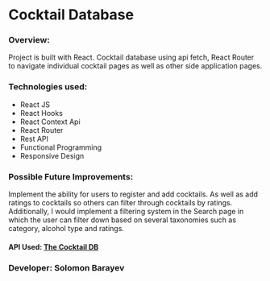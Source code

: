 # Cocktail Database

### Overview:

Project is built with React. Cocktail database using api fetch, React Router to navigate individual cocktail pages as well as other side application pages.

### Technologies used:

- React JS
- React Hooks
- React Context Api
- React Router
- Rest API
- Functional Programming
- Responsive Design

### Possible Future Improvements:

Implement the ability for users to register and add cocktails. As well as add ratings to cocktails so others can filter through cocktails by ratings. Additionally, I would implement a filtering system in the Search page in which the user can filter down based on several taxonomies such as category, alcohol type and ratings.

#### API Used: [The Cocktail DB](https://www.thecocktaildb.com/)

### Developer: Solomon Barayev
